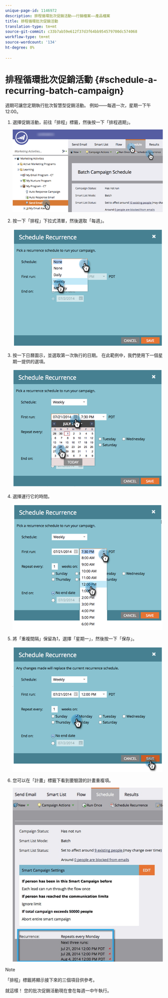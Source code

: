 ```yaml
---
unique-page-id: 1146972
description: 排程循環批次促銷活動——行銷檔案——產品檔案
title: 排程循環批次促銷活動
translation-type: tm+mt
source-git-commit: c33b7ab59e612f37d3f64bb954579700dc574068
workflow-type: tm+mt
source-wordcount: '134'
ht-degree: 0%

---
```



# 排程循環批次促銷活動 {#schedule-a-recurring-batch-campaign}

週期可讓您定期執行批次智慧型促銷活動。 例如——每週一次，星期一下午12:00。

1. 選擇促銷活動，前往「排程」標籤，然後按一下「排程週期」。

   ![](assets/recurrencehands-sendemail.png)

1. 按一下「排程」下拉式清單，然後選取「每週」。

   ![](assets/image2014-9-22-11-3a41-3a42.png)

1. 按一下日曆圖示，並選取第一次執行的日期。 在此範例中，我們使用下一個星期一提供的選項。

   ![](assets/image2014-9-22-11-3a41-3a46.png)

1. 選擇運行它的時間。

   ![](assets/image2014-9-22-11-3a41-3a49.png)

1. 將「重複間隔」保留為1，選擇「星期一」，然後按一下「保存」。

   ![](assets/image2014-9-22-11-3a41-3a53.png)

1. 您可以在「計畫」標籤下看到要驗證的計畫重複項。

   ![](assets/recurrence.jpg)

>[!NOTE]
>
>「排程」標籤將顯示接下來的三個項目供參考。

就這樣！ 您的批次促銷活動現在會在每週一中午執行。